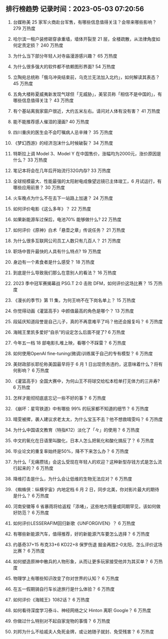 
## 排行榜趋势 记录时间：2023-05-03 07:20:56
  
  1. 台媒称美 25 家军火商赴台军售，有哪些信息值得关注？会带来哪些影响？ 279 万热度
    
  2. 哈尔滨一租户装修砸穿承重墙，墙体开裂至 21 层，全楼疏散，从法律角度如何定责定损？ 240 万热度
    
  3. 为什么当下部分年轻人对寺庙漫游感兴趣？ 65 万热度
    
  4. 为什么很多强大的软件都不依赖图形界面? 54 万热度
    
  5. 立陶宛总统称「俄乌冲突结束前，乌克兰无法加入北约」，如何解读其表态？ 45 万热度
    
  6. 五角大楼称夏威夷新发现气球但「无威胁」，美官员称「相信不是中国的」，有哪些信息值得关注？ 43 万热度
    
  7. 有个基站离我家窗户很近，大约五米左右。请问对人体有没有害？ 41 万热度
    
  8. 能不能推荐感人催泪的漫画? 40 万热度
    
  9. 四川重庆的医生会不会叮嘱病人忌辛辣？ 35 万热度
    
  10. 《梦幻西游》的经济泡沫什么时候破裂？ 34 万热度
    
  11. 特斯拉上调 Model 3、Model Y 在中国售价，涨幅均为2000元，涨价原因是什么？ 33 万热度
    
  12. 笔记本将会在几年后开始流行32G内存? 33 万热度
    
  13. 全球规模最大、性能最强的太阳射电成像望远镜已主体竣工，6 月试运行，有哪些应用前景？ 30 万热度
    
  14. 火车晚点为什么不在去下一站路上加速？ 24 万热度
    
  15. 如何评价电影《这么多年》？ 22 万热度
    
  16. 如果新能源车过保后，电池70% 能够做什么? 22 万热度
    
  17. 如何评价《原神》白术「悬壶之章」传说任务？ 21 万热度
    
  18. 为什么很多互联网公司员工人数只有几百人？ 21 万热度
    
  19. 职场中晋升最快的人具有什么特点? 19 万热度
    
  20. 身边有一个素食者是什么感受？ 18 万热度
    
  21. 到底是什么导致我们那么在意别人的看法？ 16 万热度
    
  22. 2023 季中冠军赛揭幕战 PSG.T 2:0 击败 DFM，如何评价这场比赛？ 15 万热度
    
  23. 《漫长的季节》第 11 集，为何王响不在下岗名单上？ 15 万热度
    
  24. 你觉得动画《灌篮高手》中颜值最高的角色是哪个？ 13 万热度
    
  25. 段延庆知道段誉是自己儿子，真的不再意难平了吗？他还会报复吗？ 6 万热度
    
  26. 海贼王里凯多爱好“自杀”的设定怎么后面不提了? 6 万热度
    
  27. 今年五一档 18 部电影扎堆上映，看哪个不踩雷？ 6 万热度
    
  28. 如何使用OpenAI fine-tuning(微调)训练属于自己的专有模型？ 6 万热度
    
  29. 美财政部长耶伦称美国最早将于 6 月 1 日出现债务违约，这意味着什么？将有何影响？ 6 万热度
    
  30. 《灌篮高手》全国大赛中，为何山王不将球交给松本稔单打无体力的三井寿? 6 万热度
    
  31. 怎样才能彻彻底底忘记一些不好的事？ 6 万热度
    
  32. 《崩坏：星穹铁道》中有哪些 99% 的玩家都不知道的细节？ 6 万热度
    
  33. 晴雯被撵，袭人建议求老太太，为什么宝玉不去？他不想救晴雯吗？ 6 万热度
    
  34. 为什么中国语文教育（特指K12）淡化了「々」的使用？ 6 万热度
    
  35. 中文的氧化在日语里叫酸化，日本人怎么把氧化和酸化搞反了？ 6 万热度
    
  36. 毕业论文的重复率始终是50%，降不下来怎么办？ 6 万热度
    
  37. 为什么「无痛攒钱」会这么受现在年轻人的欢迎？这种新型存钱方式是怎么流行起来的？ 6 万热度
    
  38. 降维打击是什么，为什么会让低维的生物无法应对？ 6 万热度
    
  39. 《蜘蛛侠：纵横宇宙》内地定档 6 月 2 日，同步北美，你对影片最大的期待是什么？ 6 万热度
    
  40. 河南安徽等 6 省暴雨将给返程「添堵」，这些地方雨量或同期罕见，该如何做好防范？ 6 万热度
    
  41. 如何评价LESSERAFIM回归新歌《UNFORGIVEN》？ 6 万热度
    
  42. 有哪些新能源汽车，值得推荐，好的新能源汽车要怎么选择？ 6 万热度
    
  43. 约基奇37+15 布克33+6 KD22+8 保罗伤退 掘金再胜2-0太阳，怎么评价这场比赛？ 6 万热度
    
  44. 如何塑造原神中散兵的人物形象，从而让更多玩家接受他并为其买单？ 6 万热度
    
  45. 物理学上有哪些知识改变了你对世界的认知？ 6 万热度
    
  46. 在五一假期骑自行车长途旅行是什么体验？ 6 万热度
    
  47. 如何评价《海贼王》1082话？ 6 万热度
    
  48. 如何看待深度学习泰斗、神经网络之父 Hinton 离职 Google？ 6 万热度
    
  49. 你做过什么特别对不起自家宠物的事情？ 6 万热度
    
  50. 刘邦为什么不给戚夫人免死金牌，或让她随子就封、免受残害？ 6 万热度
    
